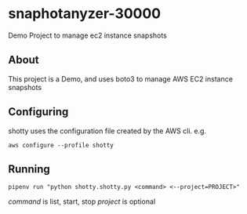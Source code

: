 # snaphotanyzer-30000

Demo Project to manage ec2 instance snapshots

## About

This project is a Demo, and uses boto3 to manage AWS EC2 instance snapshots

## Configuring

shotty uses the configuration file created by the AWS cli.  e.g.

`aws configure --profile shotty`

## Running

`pipenv run "python shotty.shotty.py <command> <--project=PROJECT>"`

*command* is list, start, stop
*project* is optional
